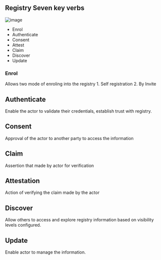 ## Registry Seven key verbs

![image](https://user-images.githubusercontent.com/633838/133208855-d01d8ca0-80d9-482f-a9ba-b3a6a1bb2fe3.png)

* Enrol
* Authenticate
* Consent
* Attest
* Claim
* Discover
* Update

### Enrol
  Allows two mode of enroling into the registry 
    1. Self registration 
    2. By Invite
    
## Authenticate
  Enable the actor to validate their credentials, establish trust with registry.
  
## Consent
  Approval of the actor to another party to access the information
  
## Claim
  Assertion that made by actor for verification
  
## Attestation
  Action of verifying the claim made by the actor
  
## Discover
  Allow others to access and explore registry information based on visibility levels configured.
  
## Update
  Enable actor to manage the information.
  
